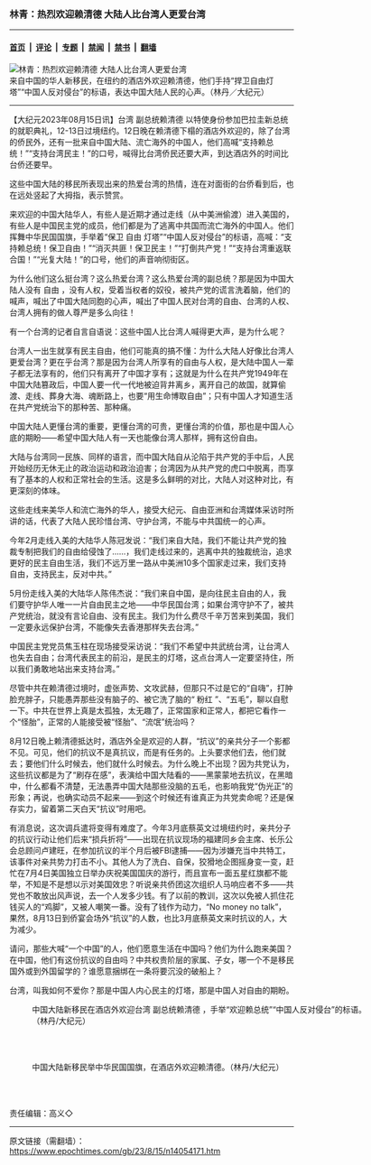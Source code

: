 ### 林青：热烈欢迎赖清德 大陆人比台湾人更爱台湾

---

#### [首页](../../../..?n14054171) &nbsp;|&nbsp; [评论](../../../../../epoch-comment?n14054171) &nbsp;|&nbsp; [专题](../../../../../epoch-special?n14054171) &nbsp;|&nbsp; [禁闻](../../../../../epoch-news?n14054171) &nbsp;|&nbsp; [禁书](../../../../../books?n14054171) &nbsp;|&nbsp; [翻墙](https://github.com/gfw-breaker/nogfw/blob/master/README.md?n14054171)


<div><img alt="林青：热烈欢迎赖清德 大陆人比台湾人更爱台湾" class="attachment-djy_600_400 size-djy_600_400 wp-post-image" src="https://i.epochtimes.com/assets/uploads/2023/08/id14054175-IMG_2869-.jpeg"/>
<div class="caption">
 来自中国的华人新移民，在纽约的酒店外欢迎赖清德，他们手持“捍卫自由灯塔”“中国人反对侵台”的标语，表达中国大陆人民的心声。（林丹／大纪元）
</div></div><hr/><div class="post_content" id="artbody" itemprop="articleBody">
 <!-- article content begin -->
 <p>
  【大纪元2023年08月15日讯】台湾
  <ok href="https://www.epochtimes.com/gb/tag/%E5%89%AF%E6%80%BB%E7%BB%9F%E8%B5%96%E6%B8%85%E5%BE%B7.html">
   副总统赖清德
  </ok>
  以特使身份参加巴拉圭新总统的就职典礼，12-13日过境纽约。12日晚在赖清德下榻的酒店外欢迎的，除了台湾的侨民外，还有一批来自中国大陆、流亡海外的中国人，他们高喊“支持赖总统！”“支持台湾民主！”的口号，喊得比台湾侨民还要大声，到达酒店外的时间比台侨还要早。
 </p>
 <p>
  这些中国大陆的移民所表现出来的热爱台湾的热情，连在对面街的台侨看到后，也在远处竖起了大拇指，表示赞赏。
 </p>
 <p>
  来欢迎的中国大陆华人，有些人是近期才通过走线（从中美洲偷渡）进入美国的，有些人是中国民主党的成员，他们都是为了逃离中共国而流亡海外的中国人。他们挥舞中华民国国旗，手举着“保卫
  <ok href="https://www.epochtimes.com/gb/tag/%E8%87%AA%E7%94%B1.html">
   自由
  </ok>
  灯塔”“中国人反对侵台”的标语，高喊：“支持赖总统！保卫自由！”“消灭共匪！保卫民主！”“打倒共产党！”“支持台湾重返联合国！”“光复大陆！”的口号，他们的声音响彻街区。
 </p>
 <p>
  为什么他们这么挺台湾？这么热爱台湾？这么热爱台湾的副总统？那是因为中国大陆人没有
  <ok href="https://www.epochtimes.com/gb/tag/%E8%87%AA%E7%94%B1.html">
   自由
  </ok>
  ，没有人权，受着当权者的奴役，被共产党的谎言洗着脑，他们的喊声，喊出了中国大陆同胞的心声，喊出了中国人民对台湾的自由、台湾的人权、台湾人拥有的做人尊严是多么向往！
 </p>
 <p>
  有一个台湾的记者自言自语说：这些中国人比台湾人喊得更大声，是为什么呢？
 </p>
 <p>
  台湾人一出生就享有民主自由，他们可能真的搞不懂：为什么大陆人好像比台湾人更爱台湾？更在乎台湾？那是因为台湾人所享有的自由与人权，是大陆中国人一辈子都无法享有的，他们只有离开了中国才享有；这就是为什么在共产党1949年在中国大陆篡政后，中国人要一代一代地被迫背井离乡，离开自己的故国，就算偷渡、走线、葬身大海、魂断路上，也要“用生命博取自由”；只有中国人才知道生活在共产党统治下的那种苦、那种痛。
 </p>
 <p>
  中国大陆人更懂台湾的重要，更懂台湾的可贵，更懂台湾的价值，那也是中国人心底的期盼——希望中国大陆人有一天也能像台湾人那样，拥有这份自由。
 </p>
 <p>
  大陆与台湾同一民族、同样的语言，而中国大陆自从沦陷于共产党的手中后，人民开始经历无休无止的政治运动和政治迫害；台湾因为从共产党的虎口中脱离，而享有了基本的人权和正常社会的生活。这是多么鲜明的对比，大陆人对这种对比，有更深刻的体味。
 </p>
 <p>
  这些走线来美华人和流亡海外的华人，接受大纪元、自由亚洲和台湾媒体采访时所讲的话，代表了大陆人民珍惜台湾、守护台湾，不能与中共国统一的心声。
 </p>
 <p>
  今年2月走线入美的大陆华人陈冠发说：“我们来自大陆，我们不能让共产党的独裁专制把我们的自由给侵蚀了……，我们走线过来的，逃离中共的独裁统治，追求更好的民主自由生活，我们不远万里一路从中美洲10多个国家走过来，我们支持自由，支持民主，反对中共。”
 </p>
 <p>
  5月份走线入美的大陆华人陈伟杰说：“我们来自中国，是向往民主自由的人，我们要守护华人唯一一片自由民主之地——中华民国台湾；如果台湾守护不了，被共产党统治，就没有言论自由、没有民主。我们为什么费尽千辛万苦来到美国，我们一定要永远保护台湾，不能像失去香港那样失去台湾。”
 </p>
 <p>
  中国民主党党员焦玉柱在现场接受采访说：“我们不希望中共武统台湾，让台湾人也失去自由；台湾代表民主的前沿，是民主的灯塔，这点台湾人一定要坚持住，所以我们勇敢地站出来支持台湾。”
 </p>
 <p>
  尽管中共在赖清德过境时，虚张声势、文攻武赫，但那只不过是它的“自嗨”，打肿脸充胖子，只能愚弄那些没有脑子的、被它洗了脑的“
  <ok href="https://www.epochtimes.com/gb/tag/%E7%B2%89%E7%BA%A2.html">
   粉红
  </ok>
  ”、“五毛”，聊以自慰一下。中共在世界上真是太孤独，太无趣了，正常国家和正常人，都把它看作一个“怪胎”，正常的人能接受被“怪胎”、“流氓”统治吗？
 </p>
 <p>
  8月12日晚上赖清德抵达时，酒店外全是欢迎的人群，“抗议”的亲共分子一个影都不见。可见，他们的抗议不是真抗议，而是有任务的。上头要求他们去，他们就去；要他们什么时候去，他们就什么时候去。为什么晚上不出现？因为共党认为，这些抗议都是为了“刷存在感”，表演给中国大陆看的——黑蒙蒙地去抗议，在黑暗中，什么都看不清楚，无法愚弄中国大陆那些没脑的五毛，也影响我党“伪光正”的形象；再说，也确实动员不起来——到这个时候还有谁真正为共党卖命呢？还是保存实力，留着第二天白天“抗议”时用吧。
 </p>
 <p>
  有消息说，这次调兵遣将变得有难度了。今年3月底蔡英文过境纽约时，亲共分子的抗议行动让他们后来“损兵折将”——出现在抗议现场的福建同乡会主席、长乐公会总顾问卢建旺，在参加抗议的半个月后被FBI逮捕——因为涉嫌充当中共特工，该事件对亲共势力打击不小。其他人为了洗白、自保，狡猾地企图摇身变一变，赶忙在7月4日美国独立日举办庆祝美国国庆的游行，而且宣布一面五星红旗都不能举，不知是不是想以示对美国效忠？听说亲共侨团这次组织人马响应者不多——共党也不敢放出风声说，去一个人发多少钱。有了以前的教训，这次以免被人抓住花钱买人的“鸡脚”，又被人嘲笑一番。没有了钱作为动力，“No money no talk”，果然，8月13日到侨宴会场外“抗议”的人数，也比3月底蔡英文来时抗议的人，大为减少。
 </p>
 <p>
  请问，那些大喊“一个中国”的人，他们愿意生活在中国吗？他们为什么跑来美国？在中国，他们有这份抗议的自由吗？中共权贵阶层的家属、子女，哪一个不是移民国外或到外国留学的？谁愿意捆绑在一条将要沉没的破船上？
 </p>
 <p>
  台湾，叫我如何不爱你？那是中国人内心民主的灯塔，那是中国人对自由的期盼。
 </p>
 <figure aria-describedby="caption-attachment-14054468" class="wp-caption aligncenter" id="attachment_14054468" style="width: 600px">
  <ok href="https://i.epochtimes.com/assets/uploads/2023/08/id14054468-UNADJUSTEDNONRAW_thumb_d.jpg" target="_blank">
   <img alt="" class="size-large wp-image-14054468" src="https://i.epochtimes.com/assets/uploads/2023/08/id14054468-UNADJUSTEDNONRAW_thumb_d-600x450.jpg"/>
  </ok>
  <br/><figcaption class="wp-caption-text" id="caption-attachment-14054468">
   中国大陆新移民在酒店外欢迎台湾
   <ok href="https://www.epochtimes.com/gb/tag/%E5%89%AF%E6%80%BB%E7%BB%9F%E8%B5%96%E6%B8%85%E5%BE%B7.html">
    副总统赖清德
   </ok>
   ，手举“欢迎赖总统”“中国人反对侵台”的标语。（林丹/大纪元）
  </figcaption><br/>
 </figure><br/>
 <figure aria-describedby="caption-attachment-14054477" class="wp-caption aligncenter" id="attachment_14054477" style="width: 600px">
  <ok href="https://i.epochtimes.com/assets/uploads/2023/08/id14054477-UNADJUSTEDNONRAW_thumb_e.jpg" target="_blank">
   <img alt="" class="size-large wp-image-14054477" src="https://i.epochtimes.com/assets/uploads/2023/08/id14054477-UNADJUSTEDNONRAW_thumb_e-600x450.jpg"/>
  </ok>
  <br/><figcaption class="wp-caption-text" id="caption-attachment-14054477">
   中国大陆新移民举中华民国国旗，在酒店外欢迎赖清德。（林丹/大纪元）
  </figcaption><br/>
 </figure><br/>
 <p>
  责任编辑：高义◇
 </p>
 <!-- article content end -->
 <div id="below_article_ad">
 </div>
</div>


---

原文链接（需翻墙）：https://www.epochtimes.com/gb/23/8/15/n14054171.htm